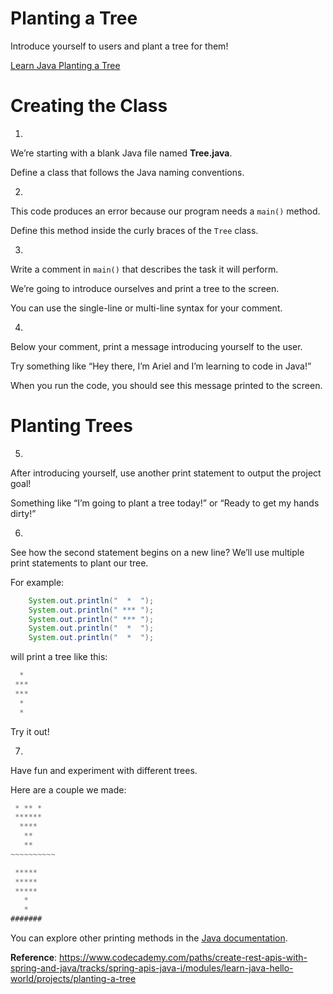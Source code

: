 # Planting a Tree

Introduce yourself to users and plant a tree for them!

[Learn Java Planting a Tree](https://www.youtube.com/watch?v=_PSdYsRjP8c)

# Creating the Class

1.

We’re starting with a blank Java file named **Tree.java**.

Define a class that follows the Java naming conventions.




2.

This code produces an error because our program needs a `main()` method.

Define this method inside the curly braces of the `Tree` class.




3.

Write a comment in `main()` that describes the task it will perform.

We’re going to introduce ourselves and print a tree to the screen.

You can use the single-line or multi-line syntax for your comment.




4.

Below your comment, print a message introducing yourself to the user.

Try something like “Hey there, I’m Ariel and I’m learning to code in
Java!”

When you run the code, you should see this message printed to the
screen.




# Planting Trees

5.

After introducing yourself, use another print statement to output the
project goal!

Something like “I’m going to plant a tree today!” or “Ready to get my
hands dirty!”

6.

See how the second statement begins on a new line? We’ll use multiple
print statements to plant our tree.

For example:

``` java
    System.out.println("  *  ");
    System.out.println(" *** ");
    System.out.println(" *** ");
    System.out.println("  *  ");
    System.out.println("  *  ");   
```

will print a tree like this:

``` java
  *  
 *** 
 *** 
  *  
  *  
```

Try it out!

7.

Have fun and experiment with different trees.

Here are a couple we made:

``` java
 * ** * 
 ****** 
  ****  
   **   
   **   
~~~~~~~~~~
```

``` java
 ***** 
 ***** 
 ***** 
   *   
   *   
#######
```

You can explore other printing methods in the <a
href="https://docs.oracle.com/javase/8/docs/api/java/lang/System.html#out"
class="e14vpv2g1 gamut-xro1w8-ResetElement-Anchor-AnchorBase e1bhhzie0"
target="_blank" rel="noopener">Java documentation</a>.

**Reference**: https://www.codecademy.com/paths/create-rest-apis-with-spring-and-java/tracks/spring-apis-java-i/modules/learn-java-hello-world/projects/planting-a-tree

